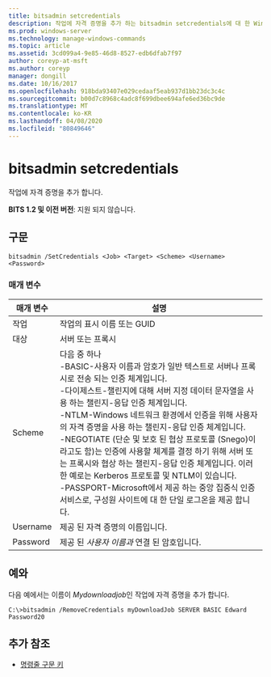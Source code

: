 ```yaml
---
title: bitsadmin setcredentials
description: 작업에 자격 증명을 추가 하는 bitsadmin setcredentials에 대 한 Windows 명령 항목입니다.
ms.prod: windows-server
ms.technology: manage-windows-commands
ms.topic: article
ms.assetid: 3cd099a4-9e85-46d8-8527-edb6dfab7f97
author: coreyp-at-msft
ms.author: coreyp
manager: dongill
ms.date: 10/16/2017
ms.openlocfilehash: 918bda93407e029cedaaf5eab937d1bb23dc3c4c
ms.sourcegitcommit: b00d7c8968c4adc8f699dbee694afe6ed36bc9de
ms.translationtype: MT
ms.contentlocale: ko-KR
ms.lasthandoff: 04/08/2020
ms.locfileid: "80849646"
---
```

# <a name="bitsadmin-setcredentials"></a>bitsadmin setcredentials

작업에 자격 증명을 추가 합니다.

**BITS 1.2 및 이전 버전**: 지원 되지 않습니다.

## <a name="syntax"></a>구문

```
bitsadmin /SetCredentials <Job> <Target> <Scheme> <Username> <Password>
```

### <a name="parameters"></a>매개 변수

|매개 변수|설명|
|---------|-----------|
|작업|작업의 표시 이름 또는 GUID|
|대상|서버 또는 프록시|
|Scheme|다음 중 하나</br>-BASIC-사용자 이름과 암호가 일반 텍스트로 서버나 프록시로 전송 되는 인증 체계입니다.</br>-다이제스트-챌린지에 대해 서버 지정 데이터 문자열을 사용 하는 챌린지-응답 인증 체계입니다.</br>-NTLM-Windows 네트워크 환경에서 인증을 위해 사용자의 자격 증명을 사용 하는 챌린지-응답 인증 체계입니다.</br>-NEGOTIATE (단순 및 보호 된 협상 프로토콜 (Snego)이 라고도 함)는 인증에 사용할 체계를 결정 하기 위해 서버 또는 프록시와 협상 하는 챌린지-응답 인증 체계입니다. 이러한 예로는 Kerberos 프로토콜 및 NTLM이 있습니다.</br>-PASSPORT-Microsoft에서 제공 하는 중앙 집중식 인증 서비스로, 구성원 사이트에 대 한 단일 로그온을 제공 합니다.|
|Username|제공 된 자격 증명의 이름입니다.|
|Password|제공 된 *사용자 이름과* 연결 된 암호입니다.|

## <a name="examples"></a><a name=BKMK_examples></a>예와

다음 예에서는 이름이 *Mydownloadjob*인 작업에 자격 증명을 추가 합니다.
```
C:\>bitsadmin /RemoveCredentials myDownloadJob SERVER BASIC Edward Password20
```

## <a name="additional-references"></a>추가 참조

- [명령줄 구문 키](command-line-syntax-key.md)